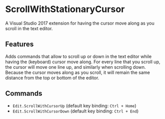 # ScrollWithStationaryCursor

A Visual Studio 2017 extension for having the cursor move along as you scroll in the text editor.

## Features

Adds commands that allow to scroll up or down in the text editor while having the (keyboard) cursor move along. For every line that you scroll up, the cursor will move one line up, and similarly when scrolling down. Because the cursor moves along as you scroll, it will remain the same distance from the top or bottom of the editor.

## Commands

- `Edit.ScrollWithCursorUp` (default key binding: `Ctrl + Home`)
- `Edit.ScrollWithCursorDown` (default key binding: `Ctrl + End`)
